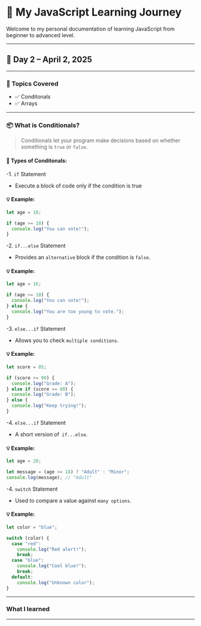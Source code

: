 # 📘 My JavaScript Learning Journey

Welcome to my personal documentation of learning JavaScript from beginner to advanced level.

---

## 📅 Day 2 – April 2, 2025

---

### 🧠 Topics Covered
- ✅ Conditonals
- ✅ Arrays

---

### 📦 What is Conditionals?

> Conditionals let your program make decisions based on whether something is `true` or `false`.

#### 🔹 Types of Conditonals:
-1. `if` Statement  
- Execute a block of code only if the condition is true 

#### 💡 Example:
```javascript
let age = 18;

if (age >= 18) {
  console.log("You can vote!");
}

```
-2. `if...else` Statement  
- Provides an `alternative` block if the condition is `false`.

#### 💡 Example:
```javascript
let age = 16;

if (age >= 18) {
  console.log("You can vote!");
} else {
  console.log("You are too young to vote.");
}

```
-3. `else...if` Statement  
- Allows you to check `multiple conditions`.

#### 💡 Example:
```javascript
let score = 85;

if (score >= 90) {
  console.log("Grade: A");
} else if (score >= 80) {
  console.log("Grade: B");
} else {
  console.log("Keep trying!");
}

```
-4. `else...if` Statement  
- A short version of` if...else`.

#### 💡 Example:
```javascript
let age = 20;

let message = (age >= 18) ? "Adult" : "Minor";
console.log(message); // "Adult"

```
-4. `switch` Statement  
- Used to compare a value against `many options`.

#### 💡 Example:
```javascript
let color = "blue";

switch (color) {
  case "red":
    console.log("Red alert!");
    break;
  case "blue":
    console.log("Cool blue!");
    break;
  default:
    console.log("Unknown color");
}

```

---
### What I learned 



---